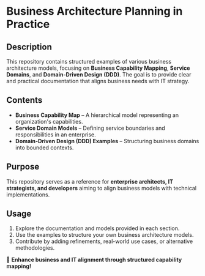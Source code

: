 # Business Architecture Planning in Practice

## Description
This repository contains structured examples of various business architecture models, focusing on **Business Capability Mapping**, **Service Domains**, and **Domain-Driven Design (DDD)**. The goal is to provide clear and practical documentation that aligns business needs with IT strategy.

## Contents
- **Business Capability Map** – A hierarchical model representing an organization's capabilities.
- **Service Domain Models** – Defining service boundaries and responsibilities in an enterprise.
- **Domain-Driven Design (DDD) Examples** – Structuring business domains into bounded contexts.

## Purpose
This repository serves as a reference for **enterprise architects, IT strategists, and developers** aiming to align business models with technical implementations.

## Usage
1. Explore the documentation and models provided in each section.
2. Use the examples to structure your own business architecture models.
3. Contribute by adding refinements, real-world use cases, or alternative methodologies.

🚀 **Enhance business and IT alignment through structured capability mapping!**
